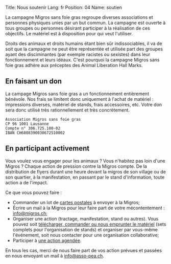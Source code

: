 Title: Nous soutenir
Lang: fr
Position: 04
Name: soutien

La campagne Migros sans foie gras regroupe diverses associations et personnes physiques unies par un but commun. La campagne est ouverte à tous groupes ou personnes désirant participer à la réalisation de ces objectifs. Le matériel est à disposition pour qui veut l'utiliser.

Droits des animaux et droits humains étant bien sûr indissociables, il va de soit que la campagne ne peut être représentée et utilisée part des groupes ayant des disciminantes (par exemple racistes ou sexistes) dans leur fonctionnement et leurs idéaux. C'est pourquoi la campagne Migros sans foie gras adhère aux préceptes des Animal Liberation Hall Marks.

En faisant un don
-----------------

La campage Migros sans foie gras a un fonctionnement entièrement bénévole. Nos frais se limitent donc uniquement à l'achat de matériel : impressions diverses, matériel de stands, frais accessoires, etc.  Votre don sera donc utilisé très rationnellement et très concrètement.

    Association Migros sans foie gras
    CP 96 1001 Lausanne
    Compte n° 306.725.100-02
    IBAN CH6808390030672510002

En participant activement
-------------------------

Vous voulez vous engager pour les animaux ? Vous n'habitez pas loin d'une Migros ? Chaque action de pression contre la Migros compte. De la distribution de flyers durant une heure devant la migros de son village ou de son quartier, à la manifestation, en passant par le stand d'information, toute action a de l'impact.

Ce que vous pouvez faire :

* Commander un lot de [cartes postales]({filename}materiel.md) à envoyer à la Migros;
* Écrire un mail à la Migros pour leur faire part de votre mécontentement : info@migros.ch;
* Organiser une action (tractage, manifestation, stand ou autres). Vous pouvez soit [télécharger, commander ou nous emprunter le matériel]({filename}materiel.md) (sets complets pour l'organisation de stands) et organiser par vous-même l'événement, soit nous contacter pour une organisation collaborative;
* Participer à
  [une action agendée](https://www.facebook.com/pages/Campagne-pour-une-Migros-SANS-FOIE-GRAS/468110966621073?sk=events).

En tous les cas, merci de nous faire part de vos action prévues et passées en nous envoyant un mail à info@asso-pea.ch.
